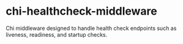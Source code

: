 # chi-healthcheck-middleware
Chi middleware designed to handle health check endpoints such as liveness, readiness, and startup checks.
